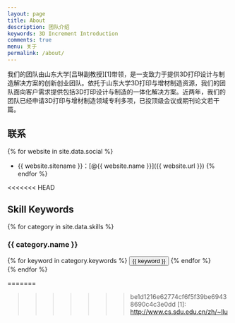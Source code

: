 ```yaml
---
layout: page
title: About
description: 团队介绍
keywords: 3D Increment Introduction
comments: true
menu: 关于
permalink: /about/
---
```


我们的团队由山东大学[吕琳副教授][1]带领，是一支致力于提供3D打印设计与制造解决方案的创新创业团队。依托于山东大学3D打印与增材制造资源，我们的团队面向客户需求提供包括3D打印设计与制造的一体化解决方案。近两年，我们的团队已经申请3D打印与增材制造领域专利多项，已投顶级会议或期刊论文若干篇。

## 联系

{% for website in site.data.social %}
* {{ website.sitename }}：[@{{ website.name }}]({{ website.url }})
{% endfor %}

<<<<<<< HEAD
## Skill Keywords

{% for category in site.data.skills %}
### {{ category.name }}
<div class="btn-inline">
{% for keyword in category.keywords %}
<button class="btn btn-outline" type="button">{{ keyword }}</button>
{% endfor %}
</div>
{% endfor %}

=======
>>>>>>> be1d1216e62774cf6f5f39be69438690c4c3e0dd
[1]: http://www.cs.sdu.edu.cn/zh/~llu
